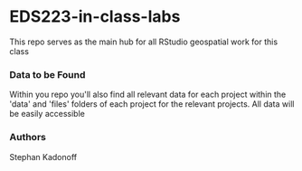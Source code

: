 # EDS223-in-class-labs
This repo serves as the main hub for all RStudio geospatial work for this class

### Data to be Found
Within you repo you'll also find all relevant data for each project within the 'data' and 'files' folders of each project for the relevant projects. All data will be easily accessible

### Authors 
Stephan Kadonoff

###